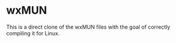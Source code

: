 # wxMUN
This is a direct clone of the wxMUN files with the goal of correctly compiling it for Linux.
